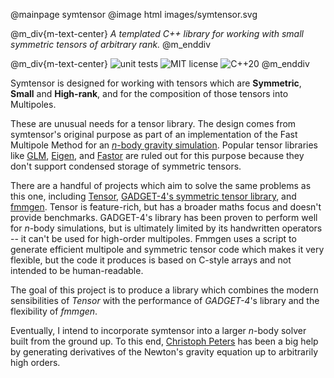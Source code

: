 @mainpage symtensor
@image html images/symtensor.svg

@m_div{m-text-center}
*A templated C++ library for working with small symmetric tensors of arbitrary rank.*
@m_enddiv

@m_div{m-text-center}
![unit tests](https://img.shields.io/github/actions/workflow/status/JacksonCampolattaro/symtensor/unit-tests-multi-platform.yml?logo=github&label=Unit%20tests)
![MIT license](https://img.shields.io/badge/license-MIT-A51931)
![C++20](https://img.shields.io/badge/standard-C%2B%2B20-blue?logo=cplusplus)
@m_enddiv

Symtensor is designed for working with tensors which are **Symmetric**, **Small** and **High-rank**, and for the composition of those tensors into Multipoles.

These are unusual needs for a tensor library. The design comes from symtensor's original purpose as part of an implementation of the Fast Multipole Method for an [_n_-body gravity simulation](https://github.com/JacksonCampolattaro/n-body). Popular tensor libraries like [GLM](https://github.com/g-truc/glm), [Eigen](https://github.com/libigl/eigen), and [Fastor](https://github.com/romeric/Fastor) are ruled out for this purpose because they don't support condensed storage of symmetric tensors.

There are a handful of projects which aim to solve the same problems as this one, including [Tensor](https://github.com/thenumbernine/Tensor), [GADGET-4's symmetric tensor library](https://github.com/weiguangcui/Gadget4/blob/Gadget4-Simba/src/data/symtensors.h), and [fmmgen](https://github.com/rpep/fmmgen). Tensor is feature-rich, but has a broader maths focus and doesn't provide benchmarks. GADGET-4's library has been proven to perform well for _n_-body simulations, but is ultimately limited by its handwritten operators -- it can't be used for high-order multipoles. Fmmgen uses a script to generate efficient multipole and symmetric tensor code which makes it very flexible, but the code it produces is based on C-style arrays and not intended to be human-readable.

The goal of this project is to produce a library which combines the modern sensibilities of _Tensor_ with the performance of _GADGET-4_'s library and the flexibility of _fmmgen_.

Eventually, I intend to incorporate symtensor into a larger _n_-body solver built from the ground up. To this end, [Christoph Peters](https://momentsingraphics.de/About.html) has been a big help by generating derivatives of the Newton's gravity equation up to arbitrarily high orders.

